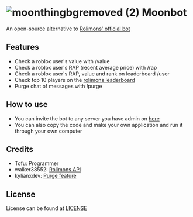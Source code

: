 # ![moonthingbgremoved (2)](https://github.com/Tofu42O/rolimonsbot/assets/153694969/27572d71-6af5-4ec5-ae58-8549841313a5) Moonbot 
An open-source alternative to [Rolimons' official bot](https://www.rolimons.com/discordbots)

## Features
- Check a roblox user's value with /value
- Check a roblox user's RAP (recent average price) with /rap
- Check a roblox user's RAP, value and rank on leaderboard /user
- Check top 10 players on the [rolimons leaderboard](https://www.rolimons.com/leaderboard)
- Purge chat of messages with !purge

## How to use
- You can invite the bot to any server you have admin on [here](https://discord.com/oauth2/authorize?client_id=1191842586520989818&permissions=8&scope=bot)
- You can also copy the code and make your own application and run it through your own computer

## Credits
- Tofu: Programmer
- walker38552: [Rolimons API](https://pypi.org/project/rolimons/)
- kylianxdev:  [Purge feature](https://github.com/kylianxdev/discord-purgemessages)

## License
License can be found at [LICENSE](LICENSE)
